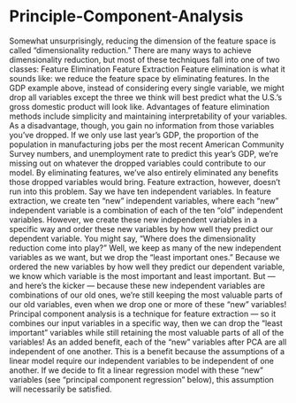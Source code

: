 # Principle-Component-Analysis
Somewhat unsurprisingly, reducing the dimension of the feature space is called “dimensionality reduction.” There are many ways to achieve dimensionality reduction, but most of these techniques fall into one of two classes:  Feature Elimination Feature Extraction Feature elimination is what it sounds like: we reduce the feature space by eliminating features. In the GDP example above, instead of considering every single variable, we might drop all variables except the three we think will best predict what the U.S.’s gross domestic product will look like. Advantages of feature elimination methods include simplicity and maintaining interpretability of your variables.  As a disadvantage, though, you gain no information from those variables you’ve dropped. If we only use last year’s GDP, the proportion of the population in manufacturing jobs per the most recent American Community Survey numbers, and unemployment rate to predict this year’s GDP, we’re missing out on whatever the dropped variables could contribute to our model. By eliminating features, we’ve also entirely eliminated any benefits those dropped variables would bring.  Feature extraction, however, doesn’t run into this problem. Say we have ten independent variables. In feature extraction, we create ten “new” independent variables, where each “new” independent variable is a combination of each of the ten “old” independent variables. However, we create these new independent variables in a specific way and order these new variables by how well they predict our dependent variable.  You might say, “Where does the dimensionality reduction come into play?” Well, we keep as many of the new independent variables as we want, but we drop the “least important ones.” Because we ordered the new variables by how well they predict our dependent variable, we know which variable is the most important and least important. But — and here’s the kicker — because these new independent variables are combinations of our old ones, we’re still keeping the most valuable parts of our old variables, even when we drop one or more of these “new” variables!  Principal component analysis is a technique for feature extraction — so it combines our input variables in a specific way, then we can drop the “least important” variables while still retaining the most valuable parts of all of the variables! As an added benefit, each of the “new” variables after PCA are all independent of one another. This is a benefit because the assumptions of a linear model require our independent variables to be independent of one another. If we decide to fit a linear regression model with these “new” variables (see “principal component regression” below), this assumption will necessarily be satisfied.
